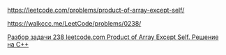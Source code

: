 https://leetcode.com/problems/product-of-array-except-self/

https://walkccc.me/LeetCode/problems/0238/

[Разбор задачи 238 leetcode.com Product of Array Except Self. Решение на C++](https://www.youtube.com/watch?v=1CvKUvzJvhQ)
